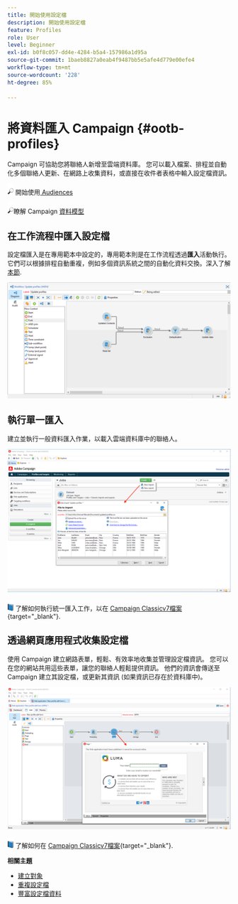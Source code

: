 ```yaml
---
title: 開始使用設定檔
description: 開始使用設定檔
feature: Profiles
role: User
level: Beginner
exl-id: b0f8c057-dd4e-4284-b5a4-157986a1d95a
source-git-commit: 1baeb8827a0eab4f9487bb5e5afe4d779e00efe4
workflow-type: tm+mt
source-wordcount: '228'
ht-degree: 85%

---
```


# 將資料匯入 Campaign {#ootb-profiles}

Campaign 可協助您將聯絡人新增至雲端資料庫。 您可以載入檔案、排程並自動化多個聯絡人更新、在網路上收集資料，或直接在收件者表格中輸入設定檔資訊。

![](../assets/do-not-localize/glass.png) 開始使用[ Audiences](audiences.md)

![](../assets/do-not-localize/glass.png)瞭解 Campaign [資料模型](../dev/datamodel.md)

## 在工作流程中匯入設定檔

設定檔匯入是在專用範本中設定的，專用範本則是在工作流程透過&#x200B;**匯入**&#x200B;活動執行。 它們可以根據排程自動重複，例如多個資訊系統之間的自動化資料交換。深入了解 [本節](../../automation/workflow/recurring-import-workflow.md).

![](assets/import-wf.png)


## 執行單一匯入

建立並執行一般資料匯入作業，以載入雲端資料庫中的聯絡人。

![](assets/new-import.png)

![](../assets/do-not-localize/book.png) 了解如何執行統一匯入工作，以在 [Campaign Classicv7檔案](https://experienceleague.adobe.com/docs/campaign-classic/using/getting-started/importing-and-exporting-data/generic-imports-exports/about-generic-imports-exports.html?lang=zh-Hant){target="_blank"}.

## 透過網頁應用程式收集設定檔

使用 Campaign 建立網路表單，輕鬆、有效率地收集並管理設定檔資訊。 您可以在您的網站共用這些表單，讓您的聯絡人輕鬆提供資訊。 他們的資訊會傳送至 Campaign 建立其設定檔，或更新其資訊 (如果資訊已存在於資料庫中)。

![](assets/web-form-page.png)

![](../assets/do-not-localize/book.png) 了解如何在 [Campaign Classicv7檔案](https://experienceleague.adobe.com/docs/campaign-classic/using/designing-content/web-forms/about-web-forms.html?lang=zh-Hant){target="_blank"}.

**相關主題**

* [建立對象](audiences.md)
* [重複設定檔](../../automation/workflow/deduplication-merge.md)
* [豐富設定檔資料](../../automation/workflow/enrich-data.md)
